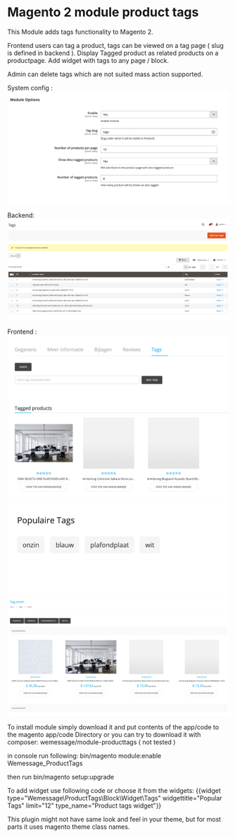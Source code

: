 # Magento 2 module product tags

This Module adds tags functionality to Magento 2.

Frontend users can tag a product, tags can be viewed on a tag page ( slug is defined in backend ). Display Tagged product as related products on a productpage. Add widget with tags to any page / block.

Admin can delete tags which are not suited mass action supported.

System config :
![Screenshot](system.png)

Backend: 
![Screenshot](backend_grid.png)

Frontend : 
![Screenshot](product_page.png)
![Screenshot](widget.png)
![Screenshot](tag_page.png)

To install module simply download it and put contents of the app/code to the magento app/code Directory or you can try to download it with composer: wemessage/module-producttags ( not tested )

in console run following: bin/magento module:enable Wemessage_ProductTags

then run bin/magento setup:upgrade

To add widget use following code or choose it from the widgets:
{{widget type="Wemessage\ProductTags\Block\Widget\Tags" widgettitle="Popular Tags" limit="12" type_name="Product tags widget"}}


This plugin might not have same look and feel in your theme, but for most parts it uses magento theme class names.